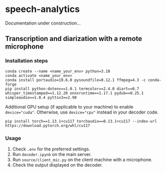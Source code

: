 # speech-analytics

Documentation under construction...

## Transcription and diarization with a remote microphone

### Installation steps

```
conda create --name <name_your_env> python=3.10
conda activate <name_your_env>
conda install portaudio=19.6.0 pysoundfile=0.12.1 ffmpeg=4.3 -c conda-forge
pip install python-dotenv==1.0.1 termcolor==2.4.0 diart==0.7 whisper_timestamped==1.12.20 onnxruntime==1.17.1 pydub==0.25.1 simpleaudio==1.0.4 pyttsx3==2.90
```

Additional GPU setup (if applicable to your machine) to enable `device="cuda"`. Otherwise, use `device="cpu"` instead in your decoder code.

```
pip install torch==1.13.1+cu117 torchaudio==0.13.1+cu117 --index-url https://download.pytorch.org/whl/cu117
```

### Usage

1. Check `.env` for the preferred settings.
2. Run `decoder.ipynb` on the main server.
3. Run `source/client_mic.py` on the client machine with a microphone.
4. Check the output displayed on the decoder.
